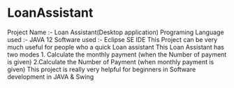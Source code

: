 # LoanAssistant
Project Name :-  Loan Assistant(Desktop application)
Programing Language used :- JAVA 12
Software used :- Eclipse SE IDE
This Project can be very much useful for people who a quick Loan assistant
This Loan Assistant has two modes 1. Calculate the monthly payment (when the Number of payment is given) 2.Calculate the Number of Payment (when monthly payment is given)
This project is really very helpful for beginners in Software development in JAVA & Swing 
